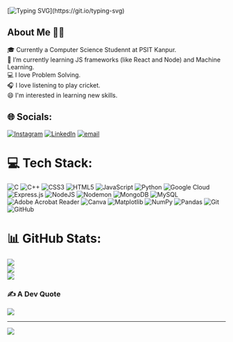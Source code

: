 
[![Typing SVG](https://readme-typing-svg.demolab.com/?lines=Hey+There!+What's+Up?🙋‍♂️;I+am+Aryan+....;)](https://git.io/typing-svg)

## About Me 🙋‍♂️
🎓 Currently a Computer Science Studennt at PSIT Kanpur.  
🌱 I’m currently learning JS frameworks (like React and Node) and Machine Learning.  
💻 I love Problem Solving.  
🎧 I love listening to play cricket.  
😄 I'm interested in learning new skills.  


## 🌐 Socials:
[![Instagram](https://img.shields.io/badge/Instagram-%23E4405F.svg?logo=Instagram&logoColor=white)](https://instagram.com/_aryansingh_2) [![LinkedIn](https://img.shields.io/badge/LinkedIn-%230077B5.svg?logo=linkedin&logoColor=white)](https://linkedin.com/in/aryansingh018) [![email](https://img.shields.io/badge/Email-D14836?logo=gmail&logoColor=white)](mailto:aryansngh193@gmail.com) 

# 💻 Tech Stack:
![C](https://img.shields.io/badge/c-%2300599C.svg?style=for-the-badge&logo=c&logoColor=white) ![C++](https://img.shields.io/badge/c++-%2300599C.svg?style=for-the-badge&logo=c%2B%2B&logoColor=white) ![CSS3](https://img.shields.io/badge/css3-%231572B6.svg?style=for-the-badge&logo=css3&logoColor=white) ![HTML5](https://img.shields.io/badge/html5-%23E34F26.svg?style=for-the-badge&logo=html5&logoColor=white) ![JavaScript](https://img.shields.io/badge/javascript-%23323330.svg?style=for-the-badge&logo=javascript&logoColor=%23F7DF1E) ![Python](https://img.shields.io/badge/python-3670A0?style=for-the-badge&logo=python&logoColor=ffdd54) ![Google Cloud](https://img.shields.io/badge/GoogleCloud-%234285F4.svg?style=for-the-badge&logo=google-cloud&logoColor=white) ![Express.js](https://img.shields.io/badge/express.js-%23404d59.svg?style=for-the-badge&logo=express&logoColor=%2361DAFB) ![NodeJS](https://img.shields.io/badge/node.js-6DA55F?style=for-the-badge&logo=node.js&logoColor=white) ![Nodemon](https://img.shields.io/badge/NODEMON-%23323330.svg?style=for-the-badge&logo=nodemon&logoColor=%BBDEAD) ![MongoDB](https://img.shields.io/badge/MongoDB-%234ea94b.svg?style=for-the-badge&logo=mongodb&logoColor=white) ![MySQL](https://img.shields.io/badge/mysql-4479A1.svg?style=for-the-badge&logo=mysql&logoColor=white) ![Adobe Acrobat Reader](https://img.shields.io/badge/Adobe%20Acrobat%20Reader-EC1C24.svg?style=for-the-badge&logo=Adobe%20Acrobat%20Reader&logoColor=white) ![Canva](https://img.shields.io/badge/Canva-%2300C4CC.svg?style=for-the-badge&logo=Canva&logoColor=white) ![Matplotlib](https://img.shields.io/badge/Matplotlib-%23ffffff.svg?style=for-the-badge&logo=Matplotlib&logoColor=black) ![NumPy](https://img.shields.io/badge/numpy-%23013243.svg?style=for-the-badge&logo=numpy&logoColor=white) ![Pandas](https://img.shields.io/badge/pandas-%23150458.svg?style=for-the-badge&logo=pandas&logoColor=white) ![Git](https://img.shields.io/badge/git-%23F05033.svg?style=for-the-badge&logo=git&logoColor=white) ![GitHub](https://img.shields.io/badge/github-%23121011.svg?style=for-the-badge&logo=github&logoColor=white)
# 📊 GitHub Stats:
![](https://github-readme-stats.vercel.app/api?username=aryan7635&theme=dark&hide_border=false&include_all_commits=true&count_private=false)<br/>
![](https://nirzak-streak-stats.vercel.app/?user=aryan7635&theme=dark&hide_border=false)<br/>
![](https://github-readme-stats.vercel.app/api/top-langs/?username=aryan7635&theme=dark&hide_border=false&include_all_commits=true&count_private=false&layout=compact)

### ✍️ A Dev Quote
![](https://quotes-github-readme.vercel.app/api?type=horizontal&theme=tokyonight)

---
[![](https://visitcount.itsvg.in/api?id=aryan7635&icon=0&color=0)](https://visitcount.itsvg.in)

<!-- Proudly created with GPRM ( https://gprm.itsvg.in ) -->
